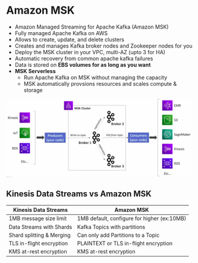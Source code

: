 # Amazon MSK
- Amazon Managed Streaming for Apache Kafka (Amazon MSK)
- Fully managed Apache Kafka on AWS
- Allows to create, update, and delete clusters
- Creates and manages Kafka broker nodes and Zookeeper nodes for you
- Deploy the MSK cluster in your VPC, multi-AZ (upto 3 for HA)
- Automatic recovery from common apache kafka failures
- Data is stored on **EBS volumes for as long as you want**
- **MSK Serverless**
  - Run Apache Kafka on MSK without managing the capacity
  - MSK automatically provsions resources and scales compute & storage

<img src=./images/kafka.png width="500"/>

## Kinesis Data Streams vs Amazon MSK

| **Kinesis Data Streams** | **Amazon MSK** |
|--------------------------|----------------|
|1MB message size limit    | 1MB default, configure for higher (ex:10MB)
|Data Streams with Shards  | Kafka Topics with partitions
|Shard splitting & Merging | Can only add Partitions to a Topic
|TLS in-flight encryption  | PLAINTEXT or TLS in-flight encryption
|KMS at-rest encryption    | KMS at-rest encryption